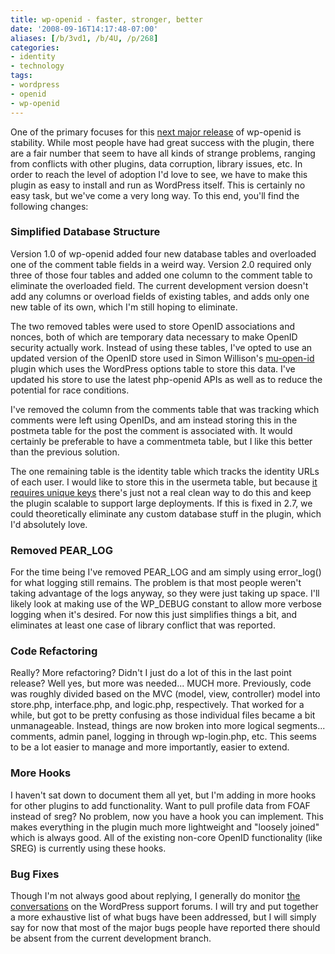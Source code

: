 ```yaml
---
title: wp-openid - faster, stronger, better
date: '2008-09-16T14:17:48-07:00'
aliases: [/b/3vd1, /b/4U, /p/268]
categories:
- identity
- technology
tags:
- wordpress
- openid
- wp-openid
---
```

One of the primary focuses for this [next major release][] of wp-openid is stability.  While most people have had great
success with the plugin, there are a fair number that seem to have all kinds of strange problems, ranging from conflicts
with other plugins, data corruption, library issues, etc.  In order to reach the level of adoption I'd love to see, we
have to make this plugin as easy to install and run as WordPress itself.  This is certainly no easy task, but we've come
a very long way.  To this end, you'll find the following changes:

[next major release]: /2008/09/the-next-steps-with-wp-openid

### Simplified Database Structure ###

Version 1.0 of wp-openid added four new database tables and overloaded one of the comment table fields in a weird way.
Version 2.0 required only three of those four tables and added one column to the comment table to eliminate the
overloaded field.  The current development version doesn't add any columns or overload fields of existing tables, and
adds only one new table of its own, which I'm still hoping to eliminate.

The two removed tables were used to store OpenID associations and nonces, both of which are temporary data necessary to
make OpenID security actually work.  Instead of using these tables, I've opted to use an updated version of the OpenID
store used in Simon Willison's [mu-open-id][] plugin which uses the WordPress options table to store this data.  I've
updated his store to use the latest php-openid APIs as well as to reduce the potential for race conditions.

I've removed the column from the comments table that was tracking which comments were left using OpenIDs, and am instead
storing this in the postmeta table for the post the comment is associated with.  It would certainly be preferable to
have a commentmeta table, but I like this better than the previous solution.

The one remaining table is the identity table which tracks the identity URLs of each user.  I would like to store this
in the usermeta table, but because [it requires unique keys][] there's just not a real clean way to do this and keep the
plugin scalable to support large deployments.  If this is fixed in 2.7, we could theoretically eliminate any custom
database stuff in the plugin, which I'd absolutely love.

[mu-open-id]: http://wordpress.org/extend/plugins/mu-open-id/
[it requires unique keys]: http://trac.wordpress.org/ticket/7540

### Removed PEAR_LOG ###

For the time being I've removed PEAR\_LOG and am simply using error\_log() for what logging still remains.  The problem
is that most people weren't taking advantage of the logs anyway, so they were just taking up space.  I'll likely look at
making use of the WP\_DEBUG constant to allow more verbose logging when it's desired.  For now this just simplifies
things a bit, and eliminates at least one case of library conflict that was reported.


### Code Refactoring ###

Really?  More refactoring?  Didn't I just do a lot of this in the last point release?  Well yes, but more was needed...
MUCH more.  Previously, code was roughly divided based on the MVC (model, view, controller) model into store.php,
interface.php, and logic.php, respectively.  That worked for a while, but got to be pretty confusing as those individual
files became a bit unmanageable.  Instead, things are now broken into more logical segments... comments, admin panel,
logging in through wp-login.php, etc.  This seems to be a lot easier to manage and more importantly, easier to extend.

### More Hooks ###

I haven't sat down to document them all yet, but I'm adding in more hooks for other plugins to add functionality.  Want
to pull profile data from FOAF instead of sreg?  No problem, now you have a hook you can implement.  This makes
everything in the plugin much more lightweight and "loosely joined" which is always good.  All of the existing non-core
OpenID functionality (like SREG) is currently using these hooks.


### Bug Fixes ###

Though I'm not always good about replying, I generally do monitor [the conversations][] on the WordPress support forums.
I will try and put together a more exhaustive list of what bugs have been addressed, but I will simply say for now that
most of the major bugs people have reported there should be absent from the current development branch.

[the conversations]: http://wordpress.org/tags/openid
